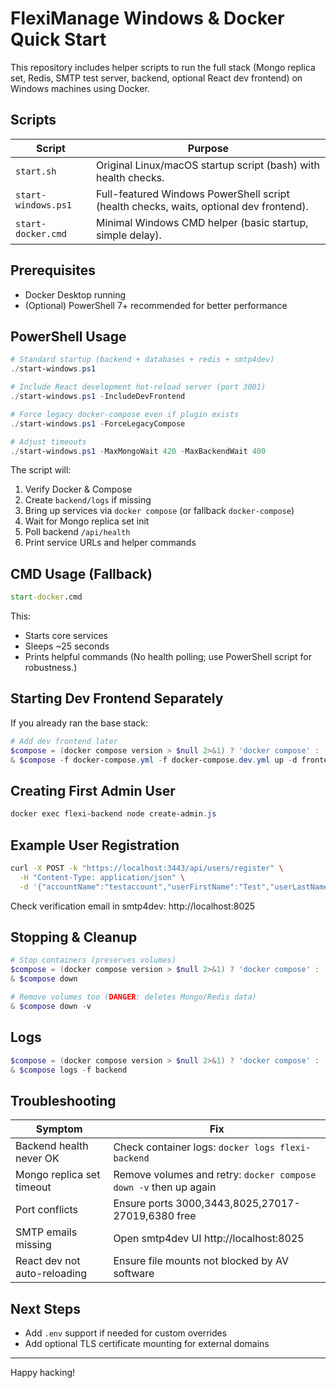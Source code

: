 # FlexiManage Windows & Docker Quick Start

This repository includes helper scripts to run the full stack (Mongo replica set, Redis, SMTP test server, backend, optional React dev frontend) on Windows machines using Docker.

## Scripts

| Script | Purpose |
|--------|---------|
| `start.sh` | Original Linux/macOS startup script (bash) with health checks. |
| `start-windows.ps1` | Full-featured Windows PowerShell script (health checks, waits, optional dev frontend). |
| `start-docker.cmd` | Minimal Windows CMD helper (basic startup, simple delay). |

## Prerequisites
- Docker Desktop running
- (Optional) PowerShell 7+ recommended for better performance

## PowerShell Usage
```powershell
# Standard startup (backend + databases + redis + smtp4dev)
./start-windows.ps1

# Include React development hot-reload server (port 3001)
./start-windows.ps1 -IncludeDevFrontend

# Force legacy docker-compose even if plugin exists
./start-windows.ps1 -ForceLegacyCompose

# Adjust timeouts
./start-windows.ps1 -MaxMongoWait 420 -MaxBackendWait 400
```

The script will:
1. Verify Docker & Compose
2. Create `backend/logs` if missing
3. Bring up services via `docker compose` (or fallback `docker-compose`)
4. Wait for Mongo replica set init
5. Poll backend `/api/health`
6. Print service URLs and helper commands

## CMD Usage (Fallback)
```cmd
start-docker.cmd
```
This: 
- Starts core services
- Sleeps ~25 seconds
- Prints helpful commands
(No health polling; use PowerShell script for robustness.)

## Starting Dev Frontend Separately
If you already ran the base stack:
```powershell
# Add dev frontend later
$compose = (docker compose version > $null 2>&1) ? 'docker compose' : 'docker-compose'
& $compose -f docker-compose.yml -f docker-compose.dev.yml up -d frontend-dev
```

## Creating First Admin User
```powershell
docker exec flexi-backend node create-admin.js
```

## Example User Registration
```bash
curl -X POST -k "https://localhost:3443/api/users/register" \
  -H "Content-Type: application/json" \
  -d '{"accountName":"testaccount","userFirstName":"Test","userLastName":"User","email":"test@example.com","password":"testpassword","userJobTitle":"Admin","userPhoneNumber":"","country":"US","companySize":"0-10","serviceType":"Provider","numberSites":"10","companyType":"","companyDesc":"","captcha":""}'
```

Check verification email in smtp4dev: http://localhost:8025

## Stopping & Cleanup
```powershell
# Stop containers (preserves volumes)
$compose = (docker compose version > $null 2>&1) ? 'docker compose' : 'docker-compose'
& $compose down

# Remove volumes too (DANGER: deletes Mongo/Redis data)
& $compose down -v
```

## Logs
```powershell
$compose = (docker compose version > $null 2>&1) ? 'docker compose' : 'docker-compose'
& $compose logs -f backend
```

## Troubleshooting
| Symptom | Fix |
|---------|-----|
| Backend health never OK | Check container logs: `docker logs flexi-backend` |
| Mongo replica set timeout | Remove volumes and retry: `docker compose down -v` then up again |
| Port conflicts | Ensure ports 3000,3443,8025,27017-27019,6380 free |
| SMTP emails missing | Open smtp4dev UI http://localhost:8025 |
| React dev not auto-reloading | Ensure file mounts not blocked by AV software |

## Next Steps
- Add `.env` support if needed for custom overrides
- Add optional TLS certificate mounting for external domains

---
Happy hacking!
